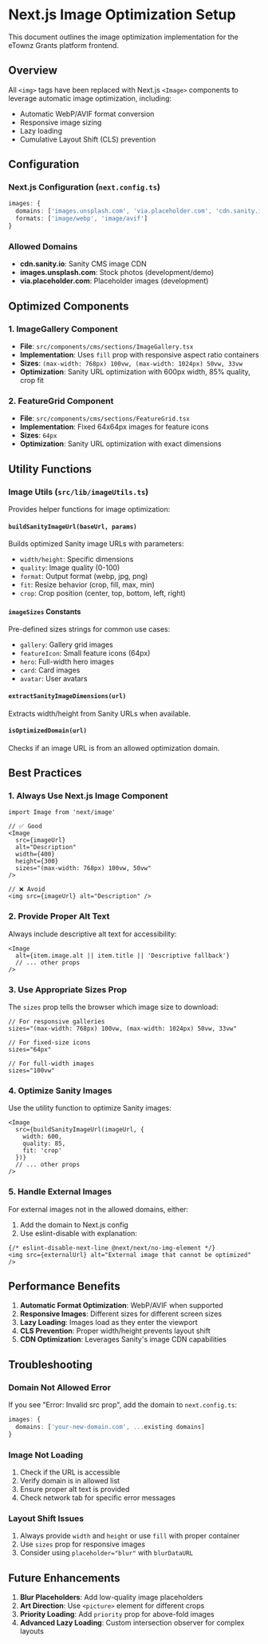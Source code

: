 # Next.js Image Optimization Setup

This document outlines the image optimization implementation for the eTownz Grants platform frontend.

## Overview

All `<img>` tags have been replaced with Next.js `<Image>` components to leverage automatic image optimization, including:

- Automatic WebP/AVIF format conversion
- Responsive image sizing
- Lazy loading
- Cumulative Layout Shift (CLS) prevention

## Configuration

### Next.js Configuration (`next.config.ts`)

```typescript
images: {
  domains: ['images.unsplash.com', 'via.placeholder.com', 'cdn.sanity.io'],
  formats: ['image/webp', 'image/avif']
}
```

### Allowed Domains

- **cdn.sanity.io**: Sanity CMS image CDN
- **images.unsplash.com**: Stock photos (development/demo)
- **via.placeholder.com**: Placeholder images (development)

## Optimized Components

### 1. ImageGallery Component
- **File**: `src/components/cms/sections/ImageGallery.tsx`
- **Implementation**: Uses `fill` prop with responsive aspect ratio containers
- **Sizes**: `(max-width: 768px) 100vw, (max-width: 1024px) 50vw, 33vw`
- **Optimization**: Sanity URL optimization with 600px width, 85% quality, crop fit

### 2. FeatureGrid Component
- **File**: `src/components/cms/sections/FeatureGrid.tsx`
- **Implementation**: Fixed 64x64px images for feature icons
- **Sizes**: `64px`
- **Optimization**: Sanity URL optimization with exact dimensions

## Utility Functions

### Image Utils (`src/lib/imageUtils.ts`)

Provides helper functions for image optimization:

#### `buildSanityImageUrl(baseUrl, params)`
Builds optimized Sanity image URLs with parameters:
- `width/height`: Specific dimensions
- `quality`: Image quality (0-100)
- `format`: Output format (webp, jpg, png)
- `fit`: Resize behavior (crop, fill, max, min)
- `crop`: Crop position (center, top, bottom, left, right)

#### `imageSizes` Constants
Pre-defined sizes strings for common use cases:
- `gallery`: Gallery grid images
- `featureIcon`: Small feature icons (64px)
- `hero`: Full-width hero images
- `card`: Card images
- `avatar`: User avatars

#### `extractSanityImageDimensions(url)`
Extracts width/height from Sanity URLs when available.

#### `isOptimizedDomain(url)`
Checks if an image URL is from an allowed optimization domain.

## Best Practices

### 1. Always Use Next.js Image Component
```tsx
import Image from 'next/image'

// ✅ Good
<Image 
  src={imageUrl} 
  alt="Description" 
  width={400} 
  height={300}
  sizes="(max-width: 768px) 100vw, 50vw"
/>

// ❌ Avoid
<img src={imageUrl} alt="Description" />
```

### 2. Provide Proper Alt Text
Always include descriptive alt text for accessibility:
```tsx
<Image 
  alt={item.image.alt || item.title || 'Descriptive fallback'}
  // ... other props
/>
```

### 3. Use Appropriate Sizes Prop
The `sizes` prop tells the browser which image size to download:
```tsx
// For responsive galleries
sizes="(max-width: 768px) 100vw, (max-width: 1024px) 50vw, 33vw"

// For fixed-size icons
sizes="64px"

// For full-width images
sizes="100vw"
```

### 4. Optimize Sanity Images
Use the utility function to optimize Sanity images:
```tsx
<Image 
  src={buildSanityImageUrl(imageUrl, { 
    width: 600, 
    quality: 85,
    fit: 'crop'
  })}
  // ... other props
/>
```

### 5. Handle External Images
For external images not in the allowed domains, either:
1. Add the domain to Next.js config
2. Use eslint-disable with explanation:
```tsx
{/* eslint-disable-next-line @next/next/no-img-element */}
<img src={externalUrl} alt="External image that cannot be optimized" />
```

## Performance Benefits

1. **Automatic Format Optimization**: WebP/AVIF when supported
2. **Responsive Images**: Different sizes for different screen sizes  
3. **Lazy Loading**: Images load as they enter the viewport
4. **CLS Prevention**: Proper width/height prevents layout shift
5. **CDN Optimization**: Leverages Sanity's image CDN capabilities

## Troubleshooting

### Domain Not Allowed Error
If you see "Error: Invalid src prop", add the domain to `next.config.ts`:
```typescript
images: {
  domains: ['your-new-domain.com', ...existing domains]
}
```

### Image Not Loading
1. Check if the URL is accessible
2. Verify domain is in allowed list
3. Ensure proper alt text is provided
4. Check network tab for specific error messages

### Layout Shift Issues
1. Always provide `width` and `height` or use `fill` with proper container
2. Use `sizes` prop for responsive images
3. Consider using `placeholder="blur"` with `blurDataURL`

## Future Enhancements

1. **Blur Placeholders**: Add low-quality image placeholders
2. **Art Direction**: Use `<picture>` element for different crops
3. **Priority Loading**: Add `priority` prop for above-fold images
4. **Advanced Lazy Loading**: Custom intersection observer for complex layouts